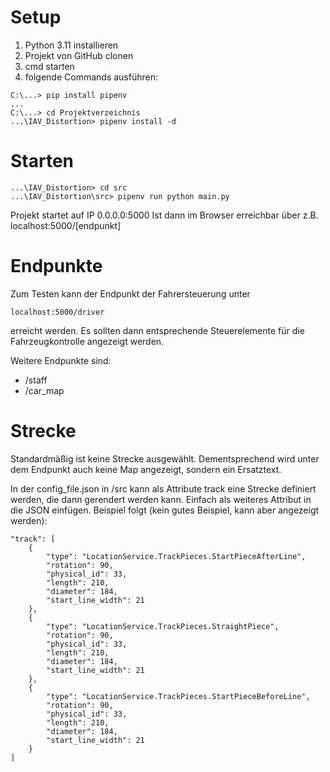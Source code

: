 # Setup

1. Python 3.11 installieren
2. Projekt von GitHub clonen
3. cmd starten
4. folgende Commands ausführen:
```console
C:\...> pip install pipenv
...
C:\...> cd Projektverzeichnis
...\IAV_Distortion> pipenv install -d
```

# Starten

```console
...\IAV_Distortion> cd src
...\IAV_Distortion\src> pipenv run python main.py
```
Projekt startet auf IP 0.0.0.0:5000
Ist dann im Browser erreichbar über z.B. localhost:5000/[endpunkt]

# Endpunkte

Zum Testen kann der Endpunkt der Fahrersteuerung unter 
    
    localhost:5000/driver

erreicht werden. Es sollten dann entsprechende Steuerelemente für die Fahrzeugkontrolle angezeigt werden.

Weitere Endpunkte sind:
- /staff
- /car_map

# Strecke

Standardmäßig ist keine Strecke ausgewählt. Dementsprechend wird unter dem Endpunkt auch keine Map angezeigt, sondern ein Ersatztext.

In der config_file.json in /src kann als Attribute track eine Strecke definiert werden, die dann gerendert werden kann. Einfach als weiteres Attribut in die JSON einfügen. Beispiel folgt (kein gutes Beispiel, kann aber angezeigt werden):

    "track": [
		{
			"type": "LocationService.TrackPieces.StartPieceAfterLine",
			"rotation": 90,
			"physical_id": 33,
			"length": 210,
			"diameter": 184,
			"start_line_width": 21
		},
		{
			"type": "LocationService.TrackPieces.StraightPiece",
			"rotation": 90,
			"physical_id": 33,
			"length": 210,
			"diameter": 184,
			"start_line_width": 21
		},
		{
			"type": "LocationService.TrackPieces.StartPieceBeforeLine",
			"rotation": 90,
			"physical_id": 33,
			"length": 210,
			"diameter": 184,
			"start_line_width": 21
		}
	]